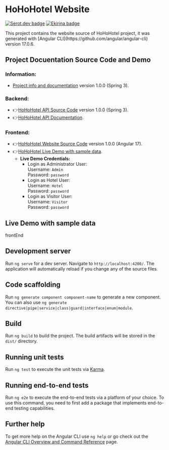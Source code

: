 # HoHoHotel Website
[![Serot.dev badge](https://img.shields.io/badge/SerotDev-Sergi%20Rodriguez%20Utge-blue)](https://github.com/SerotDev)
[![Ekirina badge](https://img.shields.io/badge/Ekirina-Ainara%20Blanco%20Iza-green)](https://github.com/Ekirina)
 <p align="left">This project contains the website source of HoHoHotel project, it was generated with [Angular CLI](https://github.com/angular/angular-cli) version 17.0.6. </p>

## Project Docuentation Source Code and Demo
### Information: 
- [Project info and documentation](https://github.com/SerotDev/sru-abi-rlm-project-backend/) version 1.0.0 (Spring 3).

### Backend: 
- 👉[HoHoHotel API Source Code](https://github.com/SerotDev/sru-abi-rlm-project-backend/) version 1.0.0 (Spring 3).
- 👉[HoHoHotel API Documentation](https://sru-abi-rlm-project-backend-production.up.railway.app/swagger-ui/index.html).

### Frontend: 
- 👉[HoHoHotel Website Source Code](https://github.com/SerotDev/sru-abi-rlm-project-frontend/) version 1.0.0 (Angular 17).
- 👉[HoHoHotel Live Demo with sample data](https://dev.d5z7g2y0k8cdc.amplifyapp.com/).
  - <b>Live Demo Credentials:</b>
    - Login as Administrator User:<br/>
      Username: `Admin` <br/>
      Password: `password` <br/>
    - Login as Hotel User:<br/>
      Username: `Hotel` <br/>
      Password: `password` <br/>
    - Login as Visitor User:<br/>
      Username: `Visitor` <br/>
      Password: `password` <br/>

## Live Demo with sample data
frontEnd

## Development server

Run `ng serve` for a dev server. Navigate to `http://localhost:4200/`. The application will automatically reload if you change any of the source files.

## Code scaffolding

Run `ng generate component component-name` to generate a new component. You can also use `ng generate directive|pipe|service|class|guard|interface|enum|module`.

## Build

Run `ng build` to build the project. The build artifacts will be stored in the `dist/` directory.

## Running unit tests

Run `ng test` to execute the unit tests via [Karma](https://karma-runner.github.io).

## Running end-to-end tests

Run `ng e2e` to execute the end-to-end tests via a platform of your choice. To use this command, you need to first add a package that implements end-to-end testing capabilities.

## Further help

To get more help on the Angular CLI use `ng help` or go check out the [Angular CLI Overview and Command Reference](https://angular.io/cli) page.
